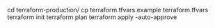 cd terraform-production/
cp terraform.tfvars.example terraform.tfvars
terraform init
terraform plan
terraform apply -auto-approve
